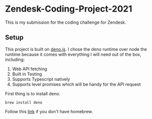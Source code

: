 # Zendesk-Coding-Project-2021

This is my submission for the coding challenge for Zendesk.

## Setup

This project is built on [deno.js](https://deno.land/). I chose the deno runtime over node the runtime because it comes with everything I will need out of the box, including:

1) Web API fetching 
2) Built in Testing
3) Supports Typescript natively
4) Supports level promises which will be handy for the API request

First thing is to install deno.

`brew install deno`

Follow this [link](https://deno.land/) if you don't have homebrew.